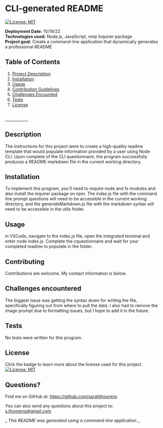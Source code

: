 
  # CLI-generated README

[![License: MIT](https://img.shields.io/badge/License-MIT-yellow.svg)](https://opensource.org/licenses/MIT)


  **Deployment Date:**  10/19/22<br>
  **Technologies used:**  Node.js, JavaScript, nmp Inquirer package<br>
  **Project goal:**  Create a command-line application that dynamically generates a professional README<br>


  ## Table of Contents
  1. [Project Description](##Description)
  2. [Installation](##Installation)
  3. [Usage](#Usage)
  4. [Contribution Guidelines](#Contributing)
  5. [Challenges Encounted](#Challenges)
  6. [Tests](#Tests)
  7. [License](#License)
  <br>
  ____________
  
  ## Description

  The instructions for this project were to create a high-quality readme template that would populate information provided by a user using Node CLI. Upon complete of the CLI questionnaire, the program successfully produces a README markdown file in the current working directory.

  ## Installation

  To implement this program, you'll need to require node and fs modules and also install the inquirer package on npm. The index.js file with the command line prompt questions will need to be accessible in the current working directory, and the generateMarkdown.js file with the markdown syntax will need to be accessible in the utils folder.

  ## Usage 
 
  in VSCode, navigate to the index.js file, open the integrated terminal and enter node index.js. Complete the cquestionnaire and wait for your completed readme to populate in the folder.

  ## Contributing

  Contributions are welcome. My contact information is below.
 
  ## Challenges encountered
 
  The biggest issue was getting the syntax down for writing the file, specifically figuring out from where to pull the data. I also had to remove the image prompt due to formatting issues, but I hope to add it in the future. 

  ## Tests

  No tests were written for this program.

  ## License

  Click the badge to learn more about the license used for this project.
  <br>[![License: MIT](https://img.shields.io/badge/License-MIT-yellow.svg)](https://opensource.org/licenses/MIT)

  ## Questions?

  Find me on GitHub at: https://github.com/sarahthoorens

  You can also send any questions about this project to: s.thoorens@gmail.com

  _ _This README was generated using a command-line application_ _

